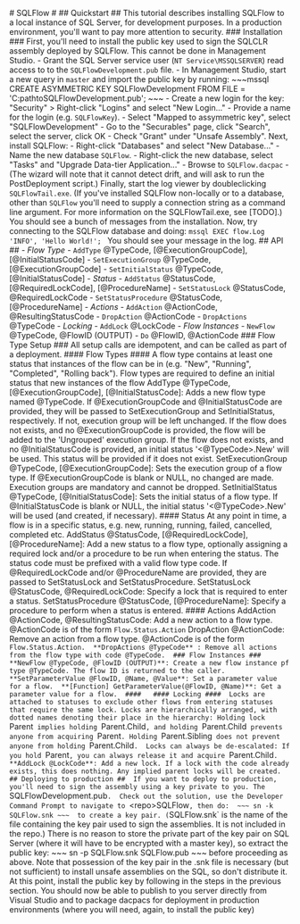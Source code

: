 #   S Q L F l o w   # 
 
 # #   Q u i c k s t a r t   # # 
 
 T h i s   t u t o r i a l   d e s c r i b e s   i n s t a l l i n g   S Q L F l o w   t o   a   l o c a l   i n s t a n c e   o f   S Q L   S e r v e r ,   f o r   d e v e l o p m e n t   p u r p o s e s .   I n   a   p r o d u c t i o n   e n v i r o n m e n t ,   y o u ' l l   w a n t   t o   p a y   m o r e   a t t e n t i o n   t o   s e c u r i t y . 
 
 # # #   I n s t a l l a t i o n   # # # 
 
 F i r s t ,   y o u ' l l   n e e d   t o   i n s t a l l   t h e   p u b l i c   k e y   u s e d   t o   s i g n   t h e   S Q L C L R   a s s e m b l y   d e p l o y e d   b y   S Q L F l o w .   T h i s   c a n n o t   b e   d o n e   i n   M a n a g e m e n t   S t u d i o . 
 
 -   G r a n t   t h e   S Q L   S e r v e r   s e r v i c e   u s e r   ( ` N T   S e r v i c e \ M S S Q L S E R V E R ` )   r e a d   a c c e s s   t o   t o   t h e   ` S Q L F l o w D e v e l o p m e n t . p u b `   f i l e . 
 
 -   I n   M a n a g e m e n t   S t u d i o ,   s t a r t   a   n e w   q u e r y   i n   ` m a s t e r `   a n d   i m p o r t   t h e   p u b l i c   k e y   b y   r u n n i n g : 
 
     ~ ~ ~ m s s q l 
     C R E A T E   A S Y M M E T R I C   K E Y   S Q L F l o w D e v e l o p m e n t   F R O M   F I L E   =   ' C : \ p a t h \ t o \ S Q L F l o w D e v e l o p m e n t . p u b ' ; 
     ~ ~ ~ 
 
 -   C r e a t e   a   n e w   l o g i n   f o r   t h e   k e y :   " S e c u r i t y "   >   R i g h t - c l i c k   " L o g i n s "   a n d   s e l e c t   " N e w   L o g i n . . . " 
 -   P r o v i d e   a   n a m e   f o r   t h e   l o g i n   ( e . g .   ` S Q L F l o w K e y ` ) . 
 -   S e l e c t   " M a p p e d   t o   a s s y m m e t r i c   k e y " ,   s e l e c t   " S Q L F l o w D e v e l o p m e n t " 
 -   G o   t o   t h e   " S e c u r a b l e s "   p a g e ,   c l i c k   " S e a r c h " ,   s e l e c t   t h e   s e r v e r ,   c l i c k   O K 
 -   C h e c k   " G r a n t "   u n d e r   " U n s a f e   A s s e m b l y " . 
 
 N e x t ,   i n s t a l l   S Q L F l o w : 
 
 -   R i g h t - c l i c k   " D a t a b a s e s "   a n d   s e l e c t   " N e w   D a t a b a s e . . . " 
 -   N a m e   t h e   n e w   d a t a b a s e   ` S Q L F l o w ` . 
 -   R i g h t - c l i c k   t h e   n e w   d a t a b a s e ,   s e l e c t   " T a s k s "   a n d   " U p g r a d e   D a t a - t i e r   A p p l i c a t i o n . . . " 
 
 -   B r o w s e   t o   ` S Q L F l o w . d a c p a c ` 
 -   ( T h e   w i z a r d   w i l l   n o t e   t h a t   i t   c a n n o t   d e t e c t   d r i f t ,   a n d   w i l l   a s k   t o   r u n   t h e   P o s t D e p l o y m e n t   s c r i p t . ) 
 
 F i n a l l y ,   s t a r t   t h e   l o g   v i e w e r   b y   d o u b l e c l i c k i n g   ` S Q L F l o w T a i l . e x e ` .   ( I f   y o u ' v e   i n s t a l l e d   S Q L F l o w   n o n - l o c a l l y   o r   t o   a   d a t a b a s e ,     o t h e r   t h a n   ` S Q L F l o w `   y o u ' l l   n e e d   t o   s u p p l y   a   c o n n e c t i o n   s t r i n g   a s   a   c o m m a n d   l i n e   a r g u m e n t .   F o r   m o r e   i n f o r m a t i o n   o n   t h e   S Q L F l o w T a i l . e x e ,   s e e   [ T O D O ] . ) 
 
 Y o u   s h o u l d   s e e   a   b u n c h   o f   m e s s a g e s   f r o m   t h e   i n s t a l l a t i o n .   N o w ,   t r y   c o n n e c t i n g   t o   t h e   S Q L F l o w   d a t a b a s e   a n d   d o i n g : 
 
 ` ` ` m s s q l 
 E X E C   f l o w . L o g   ' I N F O ' ,   ' H e l l o   W o r l d ! ' ; 
 ` ` ` 
 
 Y o u   s h o u l d   s e e   y o u r   m e s s a g e   i n   t h e   l o g . 
 
 # #   A P I   # # 
 
 -   * F l o w   T y p e * 
     -   ` A d d T y p e `   @ T y p e C o d e ,   [ @ E x e c u t i o n G r o u p C o d e ] ,   [ @ I n i t i a l S t a t u s C o d e ] 
     -   ` S e t E x e c u t i o n G r o u p `   @ T y p e C o d e ,   [ @ E x e c u t i o n G r o u p C o d e ] 
     -   ` S e t I n i t i a l S t a t u s `   @ T y p e C o d e ,   [ @ I n i t i a l S t a t u s C o d e ] 
 -   * S t a t u s * 
     -   ` A d d S t a t u s `   @ S t a t u s C o d e ,   [ @ R e q u i r e d L o c k C o d e ] ,   [ @ P r o c e d u r e N a m e ] 
     -   ` S e t S t a t u s L o c k `   @ S t a t u s C o d e ,   @ R e q u i r e d L o c k C o d e 
     -   ` S e t S t a t u s P r o c e d u r e `   @ S t a t u s C o d e ,   [ @ P r o c e d u r e N a m e ] 
 -   * A c t i o n s * 
     -   ` A d d A c t i o n `   @ A c t i o n C o d e ,   @ R e s u l t i n g S t a t u s C o d e 
     -   ` D r o p A c t i o n `   @ A c t i o n C o d e 
     -   ` D r o p A c t i o n s `   @ T y p e C o d e 
 -   * L o c k i n g * 
     -   ` A d d L o c k `   @ L o c k C o d e 
 -   * F l o w   I n s t a n c e s * 
     -   ` N e w F l o w `   @ T y p e C o d e ,   @ F l o w I D   ( O U T P U T ) 
     -   ` D o `   @ F l o w I D ,   @ A c t i o n C o d e 
 
 # # #   F l o w   T y p e   S e t u p   # # # 
 
 A l l   s e t u p   c a l l s   a r e   i d e m p o t e n t ,   a n d   c a n   b e   c a l l e d   a s   p a r t   o f   a   d e p l o y m e n t . 
 
 # # # #   F l o w   T y p e s   # # # # 
 
 A   f l o w   t y p e   c o n t a i n s   a t   l e a s t   o n e   s t a t u s   t h a t   i n s t a n c e s   o f   t h e   f l o w   c a n   b e   i n 
 ( e . g .   " N e w " ,   " R u n n i n g " ,   " C o m p l e t e d " ,   " R o l l i n g   b a c k " ) .   F l o w   t y p e s   a r e   r e q u i r e d 
 t o   d e f i n e   a n   i n i t i a l   s t a t u s   t h a t   n e w   i n s t a n c e s   o f   t h e   f l o w 
 
 * * A d d T y p e   @ T y p e C o d e ,   [ @ E x e c u t i o n G r o u p C o d e ] ,   [ @ I n i t i a l S t a t u s C o d e ] * * :   A d d s   a   n e w   f l o w   t y p e   n a m e d   @ T y p e C o d e .   I f   @ E x e c u t i o n G r o u p C o d e   a n d   @ I n i t i a l S t a t u s C o d e   a r e   p r o v i d e d ,   t h e y   w i l l   b e   p a s s e d   t o   S e t E x e c u t i o n G r o u p   a n d   S e t I n i t i a l S t a t u s ,   r e s p e c t i v e l y .   I f   n o t ,   e x e c u t i o n   g r o u p   w i l l   b e   l e f t   u n c h a n g e d . 
 
 I f   t h e   f l o w   d o e s   n o t   e x i s t s ,   a n d   n o   @ E x e c u t i o n G r o u p C o d e   i s   p r o v i d e d ,   t h e   f l o w   w i l l   b e   a d d e d   t o   t h e   ' U n g r o u p e d '   e x e c u t i o n   g r o u p . 
 
 I f   t h e   f l o w   d o e s   n o t   e x i s t s ,   a n d   n o   @ I n i t i a l S t a t u s C o d e   i s   p r o v i d e d ,   a n   i n i t i a l   s t a t u s   ' < @ T y p e C o d e > . N e w '   w i l l   b e   u s e d .   T h i s   s t a t u s   w i l l   b e   p r o v i d e d   i f   i t   d o e s   n o t   e x i s t . 
 
 * * S e t E x e c u t i o n G r o u p   @ T y p e C o d e ,   [ @ E x e c u t i o n G r o u p C o d e ] * * :   S e t s   t h e   e x e c u t i o n   g r o u p   o f   a   f l o w   t y p e .   I f   @ E x e c u t i o n G r o u p C o d e   i s   b l a n k   o r   N U L L ,   n o   c h a n g e d   a r e   m a d e .   E x e c u t i o n   g r o u p s   a r e   m a n d a t o r y   a n d   c a n n o t   b e   d r o p p e d . 
 
 * * S e t I n i t i a l S t a t u s   @ T y p e C o d e ,   [ @ I n i t i a l S t a t u s C o d e ] * * :   S e t s   t h e   i n i t i a l   s t a t u s   o f   a   f l o w   t y p e .   I f   @ I n i t i a l S t a t u s C o d e   i s   b l a n k   o r   N U L L ,   t h e   i n i t i a l   s t a t u s   ' < @ T y p e C o d e > . N e w '   w i l l   b e   u s e d   ( a n d   c r e a t e d ,   i f   n e c e s s a r y ) . 
 
 # # # #   S t a t u s 
 
 A t   a n y   p o i n t   i n   t i m e ,   a   f l o w   i s   i n   a   s p e c i f i c   s t a t u s ,   e . g .   n e w ,   r u n n i n g ,   r u n n i n g ,   f a i l e d ,   c a n c e l l e d ,   c o m p l e t e d   e t c . 
 
 * * A d d S t a t u s   @ S t a t u s C o d e ,   [ @ R e q u i r e d L o c k C o d e ] ,   [ @ P r o c e d u r e N a m e ] * * :   A d d   a   n e w   s t a t u s   t o   a   f l o w   t y p e ,   o p t i o n a l l y   a s s i g n i n g   a   r e q u i r e d   l o c k   a n d / o r   a   p r o c e d u r e   t o   b e   r u n   w h e n   e n t e r i n g   t h e   s t a t u s . 
 
 T h e   s t a t u s   c o d e   m u s t   b e   p r e f i x e d   w i t h   a   v a l i d   f l o w   t y p e   c o d e .   I f   @ R e q u i r e d L o c k C o d e   a n d / o r   @ P r o c e d u r e N a m e   a r e   p r o v i d e d ,   t h e y   a r e   p a s s e d   t o   S e t S t a t u s L o c k   a n d   S e t S t a t u s P r o c e d u r e . 
 
 * * S e t S t a t u s L o c k   @ S t a t u s C o d e ,   @ R e q u i r e d L o c k C o d e * * :   S p e c i f y   a   l o c k   t h a t   i s   r e q u i r e d   t o   e n t e r   a   s t a t u s . 
 
 * * S e t S t a t u s P r o c e d u r e   @ S t a t u s C o d e ,   [ @ P r o c e d u r e N a m e ] * * :   S p e c i f y   a   p r o c e d u r e   t o   p e r f o r m   w h e n   a   s t a t u s   i s   e n t e r e d . 
 
 # # # #   A c t i o n s 
 
 * * A d d A c t i o n   @ A c t i o n C o d e ,   @ R e s u l t i n g S t a t u s C o d e * * :   A d d   a   n e w   a c t i o n   t o   a   f l o w   t y p e .   @ A c t i o n C o d e   i s   o f   t h e   f o r m   ` F l o w . S t a t u s . A c t i o n ` 
 
 * * D r o p A c t i o n   @ A c t i o n C o d e * * :   R e m o v e   a n   a c t i o n   f r o m   a   f l o w   t y p e .   @ A c t i o n C o d e   i s   o f   t h e   f o r m   ` F l o w . S t a t u s . A c t i o n . 
 
 * * D r o p A c t i o n s   @ T y p e C o d e * *   :   R e m o v e   a l l   a c t i o n s   f r o m   t h e   f l o w   t y p e   w i t h   c o d e   @ T y p e C o d e . 
 
 # # #   F l o w   I n s t a n c e s   # # # 
 
 * * N e w F l o w   @ T y p e C o d e ,   @ F l o w I D   ( O U T P U T ) * * :   C r e a t e   a   n e w   f l o w   i n s t a n c e   p f   t y p e   @ T y p e C o d e .   T h e   f l o w   I D   i s   r e t u r n e d   t o   t h e   c a l l e r . 
 
 * * S e t P a r a m e t e r V a l u e   @ F l o w I D ,   @ N a m e ,   @ V a l u e * * :   S e t   a   p a r a m e t e r   v a l u e   f o r   a   f l o w . 
 
 * * [ F u n c t i o n ]   G e t P a r a m e t e r V a l u e ( @ F l o w I D ,   @ N a m e ) * * :   G e t   a   p a r a m e t e r   v a l u e   f o r   a   f l o w . 
 
 # # # #   
 
 # # # #   L o c k i n g   # # # # 
 
 L o c k s   a r e   a t t a c h e d   t o   s t a t u s e s   t o   e x c l u d e   o t h e r   f l o w s   f r o m   e n t e r i n g   s t a t u s e s   t h a t   r e q u i r e   t h e   s a m e   l o c k .   L o c k s   a r e   h i e r a r c h i c a l l y   a r r a n g e d ,   w i t h   d o t t e d   n a m e s   d e n o t i n g   t h e i r   p l a c e   i n   t h e   h i e r a r c h y :   H o l d i n g   l o c k   ` P a r e n t `   i m p l i e s   h o l d i n g   ` P a r e n t . C h i l d ` ,   a n d   h o l d i n g   ` P a r e n t . C h i l d `   p r e v e n t s   a n y o n e   f r o m   a c q u i r i n g   ` P a r e n t ` .   H o l d i n g   ` P a r e n t . S i b l i n g `   d o e s   n o t   p r e v e n t   a n y o n e   f r o m   h o l d i n g   ` P a r e n t . C h i l d ` . 
 
 L o c k s   c a n   a l w a y s   b e   d e - e s c a l a t e d :   I f   y o u   h o l d   ` P a r e n t ` ,   y o u   c a n   a l w a y s   r e l e a s e   i t   a n d   a c q u i r e   ` P a r e n t . C h i l d ` . 
 
 * * A d d L o c k   @ L o c k C o d e * * :   A d d   a   n e w   l o c k .   I f   a   l o c k   w i t h   t h e   c o d e   a l r e a d y   e x i s t s ,   t h i s   d o e s   n o t h i n g .   A n y   i m p l i e d   p a r e n t   l o c k s   w i l l   b e   c r e a t e d . 
 
 
 # #   D e p l o y i n g   t o   p r o d u c t i o n   # # 
 
 I f   y o u   w a n t   t o   d e p l o y   t o   p r o d u c t i o n ,   y o u ' l l   n e e d   t o   s i g n   t h e   a s s e m b l y   u s i n g   a 
 k e y   p r i v a t e   t o   y o u .   T h e   ` S Q L F l o w D e v e l o p m e n t . p u b ` . 
 
 C h e c k   o u t   t h e   s o l u t i o n ,   u s e   t h e   D e v e l o p e r   C o m m a n d   P r o m p t   t o   n a v i g a t e   t o 
 ` < r e p o > \ S Q L F l o w ` ,   t h e n   d o : 
 
 ~ ~ ~ 
 s n   - k   S Q L F l o w . s n k 
 ~ ~ ~ 
 
 t o   c r e a t e   a   k e y   p a i r .   ( ` S Q L F l o w . s n k `   i s   t h e   n a m e   o f   t h e   f i l e   c o n t a i n i n g   t h e 
 k e y   p a i r   u s e d   t o   s i g n   t h e   a s s e m b l i e s .   I t   i s   n o t   i n c l u d e d   i n   t h e   r e p o . ) 
 
 T h e r e   i s   n o   r e a s o n   t o   s t o r e   t h e   p r i v a t e   p a r t   o f   t h e   k e y   p a i r   o n   S Q L   S e r v e r 
 ( w h e r e   i t   w i l l   h a v e   t o   b e   e n c r y p t e d   w i t h   a   m a s t e r   k e y ) ,   s o   e x t r a c t   t h e   p u b l i c 
 k e y : 
 
 ~ ~ ~ 
 s n   - p   S Q L F l o w . s n k   S Q L F l o w . p u b 
 ~ ~ ~ 
 
 b e f o r e   p r o c e e d i n g   a s   a b o v e .   N o t e   t h a t   p o s s e s s i o n   o f   t h e   k e y   p a i r   i n   t h e   . s n k 
 f i l e   i s   n e c e s s a r y   ( b u t   n o t   s u f f i c i e n t )   t o   i n s t a l l   u n s a f e   a s s e m b l i e s   o n   t h e 
 S Q L ,   s o   d o n ' t   d i s t r i b u t e   i t . 
 
 A t   t h i s   p o i n t ,   i n s t a l l   t h e   p u b l i c   k e y   b y   f o l l o w i n g   i n   t h e   s t e p s   i n   t h e 
 p r e v i o u s   s e c t i o n . 
 
 Y o u   s h o u l d   n o w   b e   a b l e   t o   p u b l i s h   t o   y o u   s e r v e r   d i r e c t l y   f r o m   V i s u a l   S t u d i o 
 a n d   t o   p a c k a g e   d a c p a c s   f o r   d e p l o y m e n t   i n   p r o d u c t i o n   e n v i r o n m e n t s   ( w h e r e   y o u 
 w i l l   n e e d ,   a g a i n ,   t o   i n s t a l l   t h e   p u b l i c   k e y ) 